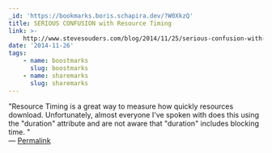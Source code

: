 ```yaml
---
_id: 'https://bookmarks.boris.schapira.dev/?W0XkzQ'
title: SERIOUS CONFUSION with Resource Timing
link: >-
    http://www.stevesouders.com/blog/2014/11/25/serious-confusion-with-resource-timing/
date: '2014-11-26'
tags:
    - name: boostmarks
      slug: boostmarks
    - name: sharemarks
      slug: sharemarks
---
```


&quot;Resource Timing is a great way to measure how quickly resources download.
Unfortunately, almost everyone I've spoken with does this using the
&quot;duration&quot; attribute and are not aware that &quot;duration&quot;
includes blocking time. &quot; <br>&#8212;
<a href="https://bookmarks.boris.schapira.dev/?W0XkzQ" title="Permalink">Permalink</a>
